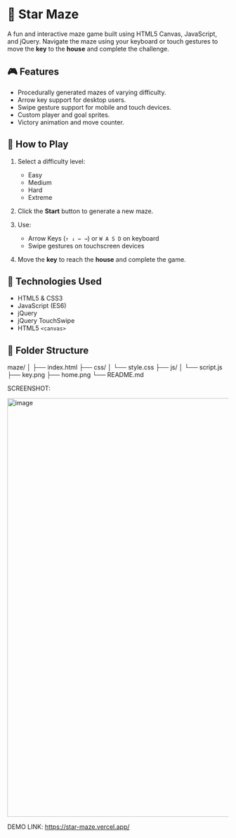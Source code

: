 # 🌟 Star Maze

A fun and interactive maze game built using HTML5 Canvas, JavaScript, and jQuery. Navigate the maze using your keyboard or touch gestures to move the **key** to the **house** and complete the challenge.


## 🎮 Features

- Procedurally generated mazes of varying difficulty.
- Arrow key support for desktop users.
- Swipe gesture support for mobile and touch devices.
- Custom player and goal sprites.
- Victory animation and move counter.


## 🚀 How to Play

1. Select a difficulty level:
   - Easy
   - Medium
   - Hard
   - Extreme

2. Click the **Start** button to generate a new maze.

3. Use:
   - Arrow Keys (`↑ ↓ ← →`) or `W A S D` on keyboard
   - Swipe gestures on touchscreen devices

4. Move the **key** to reach the **house** and complete the game.



## 🧠 Technologies Used

- HTML5 & CSS3
- JavaScript (ES6)
- jQuery
- jQuery TouchSwipe
- HTML5 `<canvas>`




## 📂 Folder Structure

maze/
│
├── index.html
├── css/
│ └── style.css
├── js/
│ └── script.js
├── key.png
├── home.png
└── README.md


SCREENSHOT:

<img width="1920" height="952" alt="image" src="https://github.com/user-attachments/assets/a863ad13-36ad-40a8-ae9e-3183e05567da" />

DEMO LINK: https://star-maze.vercel.app/

